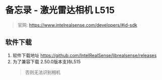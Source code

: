 # 备忘录 - 激光雷达相机 L515
> 官网: https://www.intelrealsense.com/developers/#id-sdk
## 软件下载
1. 软件下载地址 
    https://github.com/IntelRealSense/librealsense/releases
2. 为了兼容下载 2.50.0版本支持L515
    > 否则无法识别相机


